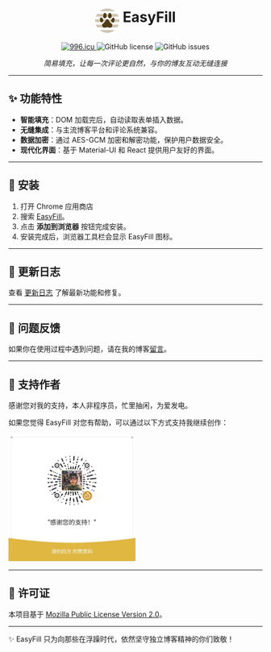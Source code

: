 <h1 align="center">
  <img align="top" width="48" src="./public/icon/48.png" alt="EasyFill Logo">
  <span>EasyFill</span>
</h1>

<p align="center">
  <a href="https://996.icu" target="_blank">
      <img src="https://cos.lhasa.icu/svg/link-996.icu-red.svg" alt="996.icu" />
  </a>
  <img src="https://img.shields.io/github/license/achuanya/EasyFill" alt="GitHub license" />
  <img src="https://img.shields.io/github/issues/achuanya/EasyFill" alt="GitHub issues" />
</p>
<p align="center">
  <i>简易填充，让每一次评论更自然，与你的博友互动无缝连接</i>
</p>

---

## ✨ 功能特性

- **智能填充**：DOM 加载完后，自动读取表单插入数据。
- **无缝集成**：与主流博客平台和评论系统兼容。
- **数据加密**：通过 AES-GCM 加密和解密功能，保护用户数据安全。
- **现代化界面**：基于 Material-UI 和 React 提供用户友好的界面。

---

## 🚀 安装

1. 打开 Chrome 应用商店
2. 搜索 <a href="https://chromewebstore.google.com/detail/eamchegekphehbmebccbapnihegngobm?utm_source=item-share-cb" target="_blank">EasyFill</a>。
3. 点击 **添加到浏览器** 按钮完成安装。
4. 安装完成后，浏览器工具栏会显示 EasyFill 图标。

---

## 📄 更新日志

查看 [更新日志](https://github.com/achuanya/EasyFill/blob/main/public/markdowns/UpdateLog.md) 了解最新功能和修复。

---

## 🐛 问题反馈

如果你在使用过程中遇到问题，请在我的博客[留言](https://lhasa.icu/guestbook.html)。

---

## 🧡 支持作者

感谢您对我的支持，本人非程序员，忙里抽闲，为爱发电。

如果您觉得 EasyFill 对您有帮助，可以通过以下方式支持我继续创作：

<img src="/public/images/Appreciation-code.jpg" title="感谢您的支持！" style="max-width:50%" />

---

## 📜 许可证

本项目基于 [Mozilla Public License Version 2.0](https://github.com/achuanya/EasyFill/blob/main/LICENSE)。

---

✨ EasyFill 只为向那些在浮躁时代，依然坚守独立博客精神的你们致敬！